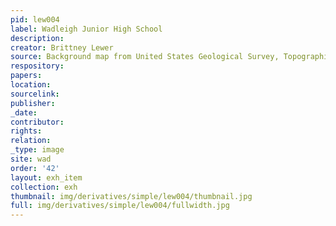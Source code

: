 ```yaml
---
pid: lew004
label: Wadleigh Junior High School
description:
creator: Brittney Lewer
source: Background map from United States Geological Survey, Topographical Map, 1966
respository:
papers:
location:
sourcelink:
publisher:
_date:
contributor:
rights:
relation:
_type: image
site: wad
order: '42'
layout: exh_item
collection: exh
thumbnail: img/derivatives/simple/lew004/thumbnail.jpg
full: img/derivatives/simple/lew004/fullwidth.jpg
---
```

